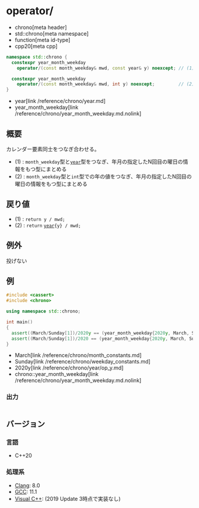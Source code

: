 # operator/
* chrono[meta header]
* std::chrono[meta namespace]
* function[meta id-type]
* cpp20[meta cpp]

```cpp
namespace std::chrono {
  constexpr year_month_weekday
    operator/(const month_weekday& mwd, const year& y) noexcept; // (1) C++20

  constexpr year_month_weekday
    operator/(const month_weekday& mwd, int y) noexcept;         // (2) C++20
}
```
* year[link /reference/chrono/year.md]
* year_month_weekday[link /reference/chrono/year_month_weekday.md.nolink]

## 概要
カレンダー要素同士をつなぎ合わせる。

- (1) : `month_weekday`型と[`year`](/reference/chrono/year.md)型をつなぎ、年月の指定したN回目の曜日の情報をもつ型にまとめる
- (2) : `month_weekday`型と`int`型での年の値をつなぎ、年月の指定したN回目の曜日の情報をもつ型にまとめる


## 戻り値
- (1) : `return y / mwd;`
- (2) : `return` [`year`](/reference/chrono/year.md)`{y} / mwd;`


## 例外
投げない


## 例
```cpp example
#include <cassert>
#include <chrono>

using namespace std::chrono;

int main()
{
  assert((March/Sunday[1])/2020y == (year_month_weekday{2020y, March, Sunday[1]}));
  assert((March/Sunday[1])/2020 == (year_month_weekday{2020y, March, Sunday[1]}));
}
```
* March[link /reference/chrono/month_constants.md]
* Sunday[link /reference/chrono/weekday_constants.md]
* 2020y[link /reference/chrono/year/op_y.md]
* chrono::year_month_weekday[link /reference/chrono/year_month_weekday.md.nolink]

### 出力
```
```

## バージョン
### 言語
- C++20

### 処理系
- [Clang](/implementation.md#clang): 8.0
- [GCC](/implementation.md#gcc): 11.1
- [Visual C++](/implementation.md#visual_cpp): (2019 Update 3時点で実装なし)
